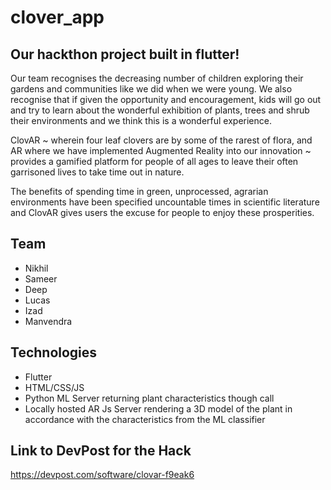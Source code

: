 # clover_app

## Our hackthon project built in flutter!
Our team recognises the decreasing number of children exploring their gardens and communities like we did when we were young. We also recognise that if given the opportunity and encouragement, kids will go out and try to learn about the wonderful exhibition of plants, trees and shrub their environments and we think this is a wonderful experience.

ClovAR ~ wherein four leaf clovers are by some of the rarest of flora, and AR where we have implemented Augmented Reality into our innovation ~ provides a gamified platform for people of all ages to leave their often garrisoned lives to take time out in nature.

The benefits of spending time in green, unprocessed, agrarian environments have been specified uncountable times in scientific literature and ClovAR gives users the excuse for people to enjoy these prosperities.

## Team 
* Nikhil 
* Sameer 
* Deep
* Lucas
* Izad 
* Manvendra 

## Technologies 
* Flutter 
* HTML/CSS/JS 
* Python ML Server returning plant characteristics though call 
* Locally hosted AR Js Server rendering a 3D model of the plant in accordance with the characteristics from the ML classifier 

## Link to DevPost for the Hack 
https://devpost.com/software/clovar-f9eak6
